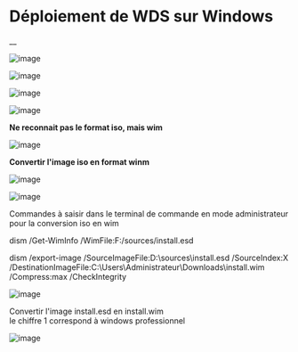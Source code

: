 # Déploiement de WDS sur Windows  

__

![image](https://github.com/techerbeatrice/WDS_deploiement_sur_Windows/assets/138071140/b89f5f50-df4e-4339-8e8d-8bfcfc69a62c)

![image](https://github.com/techerbeatrice/WDS_deploiement_sur_Windows/assets/138071140/3b0a116e-2fd8-47d0-85b5-383b0796cc6f)

![image](https://github.com/techerbeatrice/WDS_deploiement_sur_Windows/assets/138071140/44680d9f-ec69-4f2c-b9ed-9b2e28d272d4)

![image](https://github.com/techerbeatrice/WDS_deploiement_sur_Windows/assets/138071140/9ce994cf-53b5-43b6-8dba-8481279e4e0f)

**Ne reconnait pas le format iso, mais wim**      

![image](https://github.com/techerbeatrice/WDS_deploiement_sur_Windows/assets/138071140/322ad814-418c-4437-a81d-8d4fa3c0eb83)

**Convertir l'image iso en format winm**      

![image](https://github.com/techerbeatrice/WDS_deploiement_sur_Windows/assets/138071140/99ea283d-0330-4b4f-a088-fd04e10ca968)

![image](https://github.com/techerbeatrice/WDS_deploiement_sur_Windows/assets/138071140/bd0f0b88-1a39-4a88-b46b-b764298504d2)

Commandes à saisir dans le terminal de commande en mode administrateur pour la conversion iso en wim   

dism /Get-WimInfo /WimFile:F:/sources/install.esd   

dism /export-image /SourceImageFile:D:\sources\install.esd /SourceIndex:X /DestinationImageFile:C:\Users\Administrateur\Downloads\install.wim /Compress:max /CheckIntegrity   

![image](https://github.com/techerbeatrice/WDS_deploiement_sur_Windows/assets/138071140/5c877609-fd53-4171-a9f2-a51524b90c80)

Convertir l'image install.esd en install.wim  
le chiffre 1 correspond à windows professionnel   

![image](https://github.com/techerbeatrice/WDS_deploiement_sur_Windows/assets/138071140/f5d5b6ca-6d76-4484-8e09-1ef1d8e1a04d)





